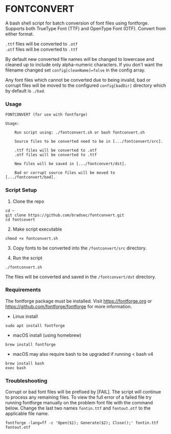 # FONTCONVERT

A bash shell script for batch conversion of font files using fontforge. Supports both TrueType Font (TTF) and OpenType Font (OTF). Convert from either format. 

`.ttf` files will be converted to `.otf`  
`.otf` files will be converted to `.ttf`

By default new converted file names will be changed to lowercase and cleaned up to include only alpha-numeric characters. If you don't want the filename changed set `config[cleanName]=false` in the config array.  

Any font files which cannot be converted due to being invalid, bad or corrupt files will be moved to the configured `config[badDir]` directory which by default is `./bad`.

### Usage
```terminal
FONTCONVERT (for use with fontforge)

Usage:

    Run script using: ./fontconvert.sh or bash fontconvert.sh

    Source files to be converted need to be in [.../fontconvert/src].

    .ttf files will be converted to .otf
    .otf files will be converted to .ttf

    New files will be saved in [.../fontconvert/dst].

    Bad or corrupt source files will be moved to [.../fontconvert/bad].
```

### Script Setup

1. Clone the repo
```terminal
cd ~
git clone https://github.com/bradsec/fontconvert.git
cd fontcovert
```
2. Make script executable
```terminal
chmod +x fontconvert.sh
```
3. Copy fonts to be converted into the `/fontconvert/src` directory.

4. Run the script
```terminal
./fontconvert.sh
```

The files will be converted and saved in the `/fontconvert/dst` directory.

### Requirements

The fontforge package must be installed. Visit https://fontforge.org or https://github.com/fontforge/fontforge for more information.

- Linux install
```terminal
sudo apt install fontforge
```
- macOS install (using homebrew)
```terminal
brew install fontforge
```
- macOS may also require bash to be upgraded if running < bash v4
```terminal
brew install bash
exec bash
```


### Troubleshooting

Corrupt or bad font files will be prefixed by [FAIL]. The script will continue to process any remaining files. To view the full error of a failed file try running fontforge manually on the problem font file with the command below. Change the last two names `fontin.ttf` and `fontout.otf` to the applicable file name.

```terminal
fontforge -lang=ff -c 'Open($1); Generate($2); Close();' fontin.ttf fontout.otf
```



